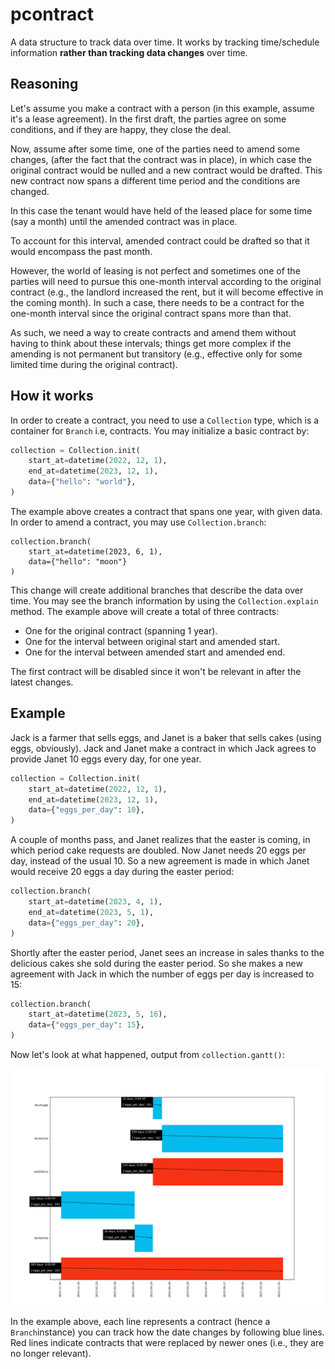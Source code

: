 # pcontract

A data structure to track data over time. It works by tracking time/schedule
information **rather than tracking data changes** over time.


## Reasoning

Let's assume you make a contract with a person (in this example,
assume it's a lease agreement). In the first draft, the  parties agree on
some conditions, and if they are happy, they close the deal.

Now, assume after some time, one of the parties need to amend some
changes, (after the fact that the contract was in place), in which case the
original contract would be nulled and a new contract would be drafted.
This new contract now spans a different time period and the conditions are
changed.

In this case the tenant would have held of the leased place for some time
(say a month) until the amended contract was in place.

To account for this interval, amended contract could be drafted so that it would
encompass the past month.

However, the world of leasing is not perfect and sometimes one of the parties
will need to pursue this one-month interval according to the original contract
(e.g., the landlord increased the rent, but it will become effective in the
coming month). In such a case, there needs to be a contract for the one-month
interval since the original contract spans more than that.

As such, we need a way to create contracts and amend them without having to
think about these intervals; things get more complex if the amending is not
permanent but transitory (e.g., effective only for some limited time during
the original contract).

## How it works

In order to create a contract, you need to use a `Collection` type, which is a
container for `Branch` i.e, contracts. You may initialize a basic contract by:

```python
collection = Collection.init(
    start_at=datetime(2022, 12, 1),
    end_at=datetime(2023, 12, 1),
    data={"hello": "world"},
)
```

The example above creates a contract that spans one year, with given data. In
order to amend a contract, you may use `Collection.branch`:

```
collection.branch(
    start_at=datetime(2023, 6, 1),
    data={"hello": "moon"}
)
```

This change will create additional branches that describe the data over time.
You may see the branch information by using the `Collection.explain` method.
The example above will create a total of three contracts:

- One for the original contract (spanning 1 year).
- One for the interval between original start and amended start.
- One for the interval between amended start and amended end.

The first contract will be disabled since it won't be relevant in after the
latest changes.


## Example

Jack is a farmer that sells eggs, and Janet is a baker that sells cakes (using
eggs, obviously). Jack and Janet make a contract in which Jack agrees to provide
Janet 10 eggs every day, for one year.

```python
collection = Collection.init(
    start_at=datetime(2022, 12, 1),
    end_at=datetime(2023, 12, 1),
    data={"eggs_per_day": 10},
)
```

A couple of months pass, and Janet realizes that the easter is coming,
in which period cake requests are doubled. Now Janet needs 20 eggs per day,
instead of the usual 10. So a new agreement is made in which Janet would receive
20 eggs a day during the easter period:

```python
collection.branch(
    start_at=datetime(2023, 4, 1),
    end_at=datetime(2023, 5, 1),
    data={"eggs_per_day": 20},
)
```

Shortly after the easter period, Janet sees an increase in sales thanks to the
delicious cakes she sold during the easter period. So she makes a new agreement
with Jack in which the number of eggs per day is increased to 15:

```python
collection.branch(
    start_at=datetime(2023, 5, 16),
    data={"eggs_per_day": 15},
)
```

Now let's look at what happened, output from `collection.gantt()`:

![Gannt chart](docs/example.png)

In the example above, each line represents a contract (hence a `Branch`instance)
you can track how the date changes by following blue lines. Red lines indicate
contracts that were replaced by newer ones (i.e., they are no longer relevant).

